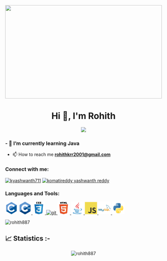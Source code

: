 <img align = "center" height ="300px" width="100%" src="https://miro.medium.com/max/1400/1*OxT7UjIwhklKE8d8SFyo7g.gif" alt="">
<h1 align="center">Hi 👋, I'm Rohith</h1>
<!-- <h3 align="center">A passionate frontend developer from India</h3> -->
<p align="center">
  <a href="https://github.com/DenverCoder1/readme-typing-svg"><img src="https://readme-typing-svg.herokuapp.com?lines=Passionate+Web+Developer;Always%20learning%20new%20things&center=true&width=500&height=50"></a>
</p>
<!-- <img align="right" width="400px" src="https://miro.medium.com/max/828/0*7Q3yvSIv_t0ioJ-Z.gif" alt="coding"> -->
<h3>
	- 🌱 I’m currently learning  <b>Java</b>
	</h1>

- 📫 How to reach me **rohithkrr2001@gmail.com**

<h3 align="left">Connect with me:</h3>
<p align="left">
    <a href="https://twitter.com/kyashwanth711" target="blank"><img align="center"
            src="https://raw.githubusercontent.com/rahuldkjain/github-profile-readme-generator/master/src/images/icons/Social/twitter.svg"
            alt="kyashwanth711" height="30" width="40" /></a>
    <a href="https://www.linkedin.com/in/rohith-komatireddy-a30663191/" target="blank"><img align="center"
            src="https://raw.githubusercontent.com/rahuldkjain/github-profile-readme-generator/master/src/images/icons/Social/linked-in-alt.svg"
            alt="komatireddy yashwanth reddy" height="30" width="40" /></a>
   <!-- <a href="https://www.leetcode.com/yashwanth_komatireddy" target="blank"><img align="center"
            src="https://raw.githubusercontent.com/rahuldkjain/github-profile-readme-generator/master/src/images/icons/Social/leet-code.svg"
            alt="yashwanth_komatireddy" height="30" width="40" /></a>-->
</p>

<h3 align="left">Languages and Tools:</h3>
<p align="left"> 
        <img src="https://raw.githubusercontent.com/devicons/devicon/master/icons/c/c-original.svg"
            alt="c" width="40" height="40" /> </a> <a href="https://www.w3schools.com/cpp/" target="_blank"
        rel="noreferrer"> <img
            src="https://raw.githubusercontent.com/devicons/devicon/master/icons/cplusplus/cplusplus-original.svg"
            alt="cplusplus" width="40" height="40" /> </a> <a href="https://www.w3schools.com/css/" target="_blank"
        rel="noreferrer"> <img
            src="https://raw.githubusercontent.com/devicons/devicon/master/icons/css3/css3-original-wordmark.svg"
            alt="css3" width="40" height="40" /> </a> <a href="https://git-scm.com/" target="_blank" rel="noreferrer">
        <img src="https://www.vectorlogo.zone/logos/git-scm/git-scm-icon.svg" alt="git" width="40" height="40" /> </a>
    <a href="https://www.w3.org/html/" target="_blank" rel="noreferrer"> <img
            src="https://raw.githubusercontent.com/devicons/devicon/master/icons/html5/html5-original-wordmark.svg"
            alt="html5" width="40" height="40" /> </a> <a href="https://www.java.com" target="_blank" rel="noreferrer">
        <img src="https://raw.githubusercontent.com/devicons/devicon/master/icons/java/java-original.svg" alt="java"
            width="40" height="40" /> </a> <a href="https://developer.mozilla.org/en-US/docs/Web/JavaScript"
        target="_blank" rel="noreferrer"> <img
            src="https://raw.githubusercontent.com/devicons/devicon/master/icons/javascript/javascript-original.svg"
            alt="javascript" width="40" height="40" /> </a> <a href="https://www.mysql.com/" target="_blank"
        rel="noreferrer"> <img
            src="https://raw.githubusercontent.com/devicons/devicon/master/icons/mysql/mysql-original-wordmark.svg"
            alt="mysql" width="40" height="40" /> </a> <a href="https://www.python.org" target="_blank"
        rel="noreferrer">
<!-- 	 <img
            src="https://raw.githubusercontent.com/devicons/devicon/master/icons/postgresql/postgresql-original-wordmark.svg"
            alt="postgresql" width="40" height="40" /> </a> <a href="https://www.python.org" target="_blank"
        rel="noreferrer"> -->
	<img
            src="https://raw.githubusercontent.com/devicons/devicon/master/icons/python/python-original.svg"
            alt="python" width="40" height="40" /> </a>
<!-- 	 <a href="https://getbootstrap.com" target="_blank" rel="noreferrer"> <img
            src="https://raw.githubusercontent.com/devicons/devicon/master/icons/bootstrap/bootstrap-plain-wordmark.svg"
            alt="bootstrap" width="40" height="40" /> </a> <a href="https://www.cprogramming.com/" target="_blank" rel="noreferrer">  -->
</p>
<p align="left"> <img
        src="https://komarev.com/ghpvc/?username=rohith887&label=Profile%20views&color=0e75b6&style=flat"
        alt="rohith887" /> </p>
<!-- <h3 align="left">Support:</h3>
<p><a href="https://www.buymeacoffee.com/Yashwanth Reddy"> <img align="left" "
            src="https://cdn.buymeacoffee.com/buttons/v2/default-yellow.png" height="50" width="210"
            alt="Yashwanth Reddy" /></a></p><br><br> -->


<!--<p align="center"><img align="center" src="https://profile-counter.glitch.me/{rohith887}/count.svg" /></p>-->
 
## 📈 Statistics :-
 <p align="center"><img align="center" src="https://github-readme-streak-stats.herokuapp.com/?user=rohith887&theme=tokyonight_duo" alt="rohith887" /></p>
  <br/>
  <!--<p align="center">
    <a href="https://github.com/anuraghazra/github-readme-stats">
	    <img alt="rohith887's Github Stats" src="https://github-readme-stats.vercel.app/api?username=rohith887&show_icons=true&count_private=true&locale=en&theme=tokyonight&layout=compact" height="230px"/></a>
	  <img src="https://github-readme-stats.vercel.app/api/top-langs?username=rohith887&langs_count=10&show_icons=true&locale=en&theme=tokyonight" alt="rohith887" height="230px"/>-->
      
<!--   <summary><b>⚡ Recent GitHub Activity</b></summary>
<a href="https://github.com/rohith887"><img alt="rohith887's Activity Graph" src="https://github-readme-activity-graph.cyclic.app/graph?username=rohith887&theme=react-dark" /></a>
<br/>   -->
